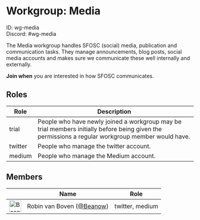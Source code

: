 <!-- GENERATED FILE, DON'T EDIT -->
# Workgroup: Media
ID: wg-media<br>
Discord: #wg-media

The Media workgroup handles SFOSC (social) media, publication and communication tasks.
They manage announcements, blog posts, social media accounts and makes sure we communicate these well
internally and externally.

**Join when** you are interested in how SFOSC communicates.

## Roles

Role | Description
-|-
trial|People who have newly joined a workgroup may be trial members initially before being given the permissions a regular workgroup member would have.
twitter|People who manage the twitter account.
medium|People who manage the Medium account.

## Members

&nbsp;|Name|Role
-|-|-
<img src="https://avatars.githubusercontent.com/Beanow?v=4&s=32" width="32" height="32" alt="Beanow" />|Robin van Boven ([@Beanow](https://github.com/Beanow))|twitter, medium

